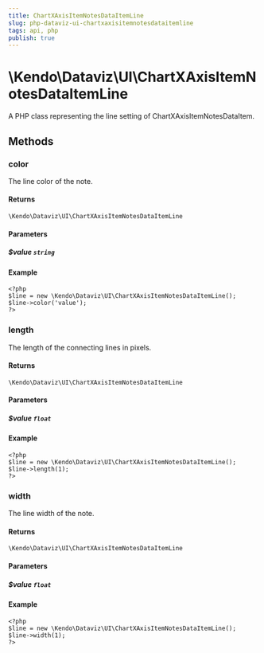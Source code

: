```yaml
---
title: ChartXAxisItemNotesDataItemLine
slug: php-dataviz-ui-chartxaxisitemnotesdataitemline
tags: api, php
publish: true
---
```


# \Kendo\Dataviz\UI\ChartXAxisItemNotesDataItemLine

A PHP class representing the line setting of ChartXAxisItemNotesDataItem.


## Methods

### color
The line color of the note.

#### Returns
`\Kendo\Dataviz\UI\ChartXAxisItemNotesDataItemLine`

#### Parameters

##### $value `string`



#### Example 
    <?php
    $line = new \Kendo\Dataviz\UI\ChartXAxisItemNotesDataItemLine();
    $line->color('value');
    ?>

### length
The length of the connecting lines in pixels.

#### Returns
`\Kendo\Dataviz\UI\ChartXAxisItemNotesDataItemLine`

#### Parameters

##### $value `float`



#### Example 
    <?php
    $line = new \Kendo\Dataviz\UI\ChartXAxisItemNotesDataItemLine();
    $line->length(1);
    ?>

### width
The line width of the note.

#### Returns
`\Kendo\Dataviz\UI\ChartXAxisItemNotesDataItemLine`

#### Parameters

##### $value `float`



#### Example 
    <?php
    $line = new \Kendo\Dataviz\UI\ChartXAxisItemNotesDataItemLine();
    $line->width(1);
    ?>

 
